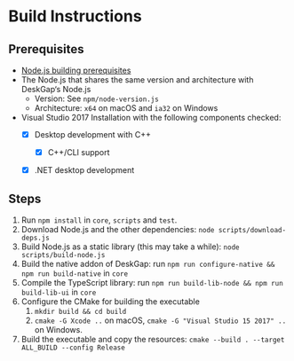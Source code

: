 # Build Instructions

## Prerequisites
* [Node.js building prerequisites](https://github.com/nodejs/node/blob/master/BUILDING.md)
* The Node.js that shares the same version and architecture with DeskGap‘s Node.js
    * Version: See `npm/node-version.js`
    * Architecture: `x64` on macOS and `ia32` on Windows
* Visual Studio 2017 Installation with the following components checked:
    * [x] Desktop development with C++
        * [x] C++/CLI support
    * [x] .NET desktop development


## Steps

1. Run `npm install` in `core`, `scripts` and `test`.
2. Download Node.js and the other dependencies: `node scripts/download-deps.js`
3. Build Node.js as a static library (this may take a while): `node scripts/build-node.js`
4. Build the native addon of DeskGap: run `npm run configure-native && npm run build-native` in `core`
5. Compile the TypeScript library: run `npm run build-lib-node && npm run build-lib-ui` in `core`
6. Configure the CMake for building the executable
    1. `mkdir build && cd build`
    2. `cmake -G Xcode ..` on macOS, `cmake -G "Visual Studio 15 2017" ..` on Windows.
7. Build the executable and copy the resources: `cmake --build . --target ALL_BUILD --config Release`